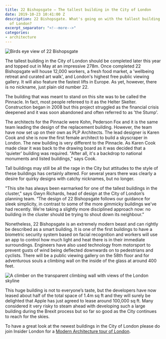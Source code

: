 ```yaml
---
title: 22 Bishopsgate – The tallest building in the City of London
date: 2019-10-23 10:41:00 Z
description: 22 Bishopsgate. What's going on with the tallest building in the City
  of London?
excerpt_separator: "<!--more-->"
categories:
- architecture
---
```


![Birds eye view of 22 Bishopsgate](/uploads/helterskelter-1.jpg)

The tallest building in the City of London should be completed later this year and topped out in May at an impressive 278m. Once completed 22 Bishopsgate will house 12,000 workers, a fresh food market, a 'wellbeing retreat and curated art walk', and London's highest free public viewing gallery. It will also feature the fastest lifts in Europe.  As yet, however, there is no nickname, just plain old number 22.

<!--more-->

The building that was meant to stand on this site was to be called the Pinnacle.  In fact, most people refereed to it as the Helter Skelter. Construction began in 2008 but this project struggled as the financial crisis deepened and it was soon abandoned and often referred to as 'the Stump'.

The architects for the Pinnacle were Kohn, Pederson Fox and it is the same team leading the design of the replacement building.  However, the team have now set up on their own as PLP Architects. The lead designer is Karen Cook and she is now the first female architect to build a skyscraper in London. The new building is very different to the Pinnacle. As Karen Cook made clear it was back to the drawing board as it was decided that a 'quieter' building was required. "After all, it's a backdrop to national monuments and listed buildings," says Cook.

Tall buildings may still be all the rage in the City but attitudes to the style of these buildings has certainly altered. For several years there was clearly a desire for quirky designs with catchy nicknames, but no longer.

"This site has always been earmarked for one of the tallest buildings in the cluster," says Gwyn Richards, head of design at the City of London’s planning team. “The design of 22 Bishopsgate follows our guidance for sleek simplicity, in contrast to some of the more gimmicky buildings we've had recently. We're taking a slightly more disciplined approach now: no building in the cluster should be trying to shout down its neighbour.”

Nonetheless, 22 Bishopsgate is an extremely modern beast and can rightly be described as a smart building. It is one of the first buildings to have a biometric security system based on facial recognition and workers will use an app to control how much light and heat there is in their immediate surroundings. Engineers have also used technology from motorsport to prevent gusts of wind being deflected downwards on to pedestrians and cyclists. There will be a public viewing gallery on the 58th floor and for adventurous souls a climbing wall on the inside of the glass at around 400 feet.

![A climber on the transparent climbing wall with views of the London skyline](/uploads/22-climbingwall-1.jpg)

This huge building is not to everyone’s taste, but the developers have now leased about half of the total space of 1.4m sq ft and they will surely be delighted that Apple has just agreed to lease around 100,000 sq ft.  Many considered it very risky to steam ahead with developing such a large building during the Brexit process but so far so good as the City continues to reach for the skies.

To have a great look at the newest buildings in the City of London please do join Insider London for a <a href="https://www.insider-london.co.uk/tours/modern-architecture-tour/">Modern Architecture tour of London</a>.
